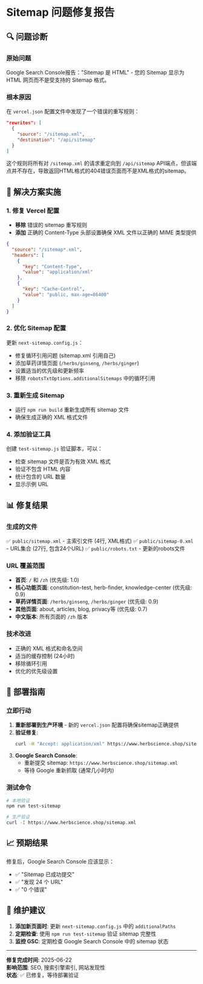 # Sitemap 问题修复报告

## 🔍 问题诊断

### 原始问题
Google Search Console报告："Sitemap 是 HTML" - 您的 Sitemap 显示为 HTML 网页而不是受支持的 Sitemap 格式。

### 根本原因
在 `vercel.json` 配置文件中发现了一个错误的重写规则：

```json
"rewrites": [
  {
    "source": "/sitemap.xml",
    "destination": "/api/sitemap"
  }
]
```

这个规则将所有对 `/sitemap.xml` 的请求重定向到 `/api/sitemap` API端点，但该端点并不存在，导致返回HTML格式的404错误页面而不是XML格式的sitemap。

## 🔧 解决方案实施

### 1. 修复 Vercel 配置
- **移除** 错误的 sitemap 重写规则
- **添加** 正确的 Content-Type 头部设置确保 XML 文件以正确的 MIME 类型提供

```json
{
  "source": "/sitemap*.xml",
  "headers": [
    {
      "key": "Content-Type",
      "value": "application/xml"
    },
    {
      "key": "Cache-Control",
      "value": "public, max-age=86400"
    }
  ]
}
```

### 2. 优化 Sitemap 配置
更新 `next-sitemap.config.js`：
- 修复循环引用问题 (sitemap.xml 引用自己)
- 添加草药详情页面 (`/herbs/ginseng`, `/herbs/ginger`)
- 设置适当的优先级和更新频率
- 移除 `robotsTxtOptions.additionalSitemaps` 中的循环引用

### 3. 重新生成 Sitemap
- 运行 `npm run build` 重新生成所有 sitemap 文件
- 确保生成正确的 XML 格式文件

### 4. 添加验证工具
创建 `test-sitemap.js` 验证脚本，可以：
- 检查 sitemap 文件是否为有效 XML 格式
- 验证不包含 HTML 内容
- 统计包含的 URL 数量
- 显示示例 URL

## 📊 修复结果

### 生成的文件
✅ `public/sitemap.xml` - 主索引文件 (4行, XML格式)
✅ `public/sitemap-0.xml` - URL集合 (27行, 包含24个URL)
✅ `public/robots.txt` - 更新的robots文件

### URL 覆盖范围
- **首页**: `/` 和 `/zh` (优先级: 1.0)
- **核心功能页面**: constitution-test, herb-finder, knowledge-center (优先级: 0.9)
- **草药详情页面**: `/herbs/ginseng`, `/herbs/ginger` (优先级: 0.9)
- **其他页面**: about, articles, blog, privacy等 (优先级: 0.7)
- **中文版本**: 所有页面的 `/zh` 版本

### 技术改进
- 正确的 XML 格式和命名空间
- 适当的缓存控制 (24小时)
- 移除循环引用
- 优化的优先级设置

## 🚀 部署指南

### 立即行动
1. **重新部署到生产环境** - 新的 `vercel.json` 配置将确保sitemap正确提供
2. **验证修复**:
   ```bash
   curl -H "Accept: application/xml" https://www.herbscience.shop/sitemap.xml
   ```
3. **Google Search Console**:
   - 重新提交 sitemap: `https://www.herbscience.shop/sitemap.xml`
   - 等待 Google 重新抓取 (通常几小时内)

### 测试命令
```bash
# 本地验证
npm run test-sitemap

# 生产验证
curl -I https://www.herbscience.shop/sitemap.xml
```

## 📈 预期结果

修复后，Google Search Console 应该显示：
- ✅ "Sitemap 已成功提交"
- ✅ "发现 24 个 URL"
- ✅ "0 个错误"

## 🔄 维护建议

1. **添加新页面时**: 更新 `next-sitemap.config.js` 中的 `additionalPaths`
2. **定期检查**: 使用 `npm run test-sitemap` 验证 sitemap 完整性
3. **监控 GSC**: 定期检查 Google Search Console 中的 sitemap 状态

---

**修复完成时间**: 2025-06-22  
**影响范围**: SEO, 搜索引擎索引, 网站发现性  
**状态**: ✅ 已修复，等待部署验证 